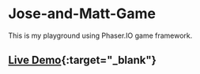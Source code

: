 # Jose-and-Matt-Game
This is my playground using Phaser.IO game framework.

## [Live Demo](http://joseandmatt.azurewebsites.net "Jose and Matt Game"){:target="_blank"}
